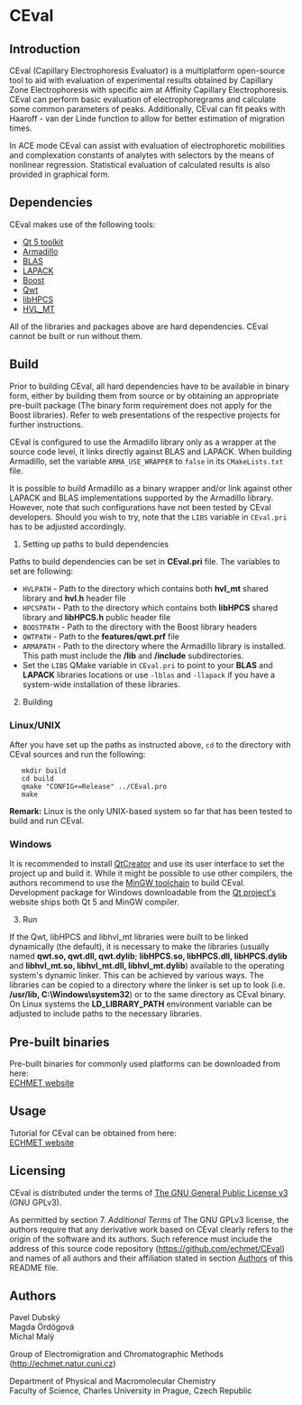 CEval
===

Introduction
---

CEval (Capillary Electrophoresis Evaluator) is a multiplatform open-source tool to aid with evaluation of experimental results obtained by Capillary Zone Electrophoresis with specific aim at Affinity Capillary Electrophoresis. CEval can perform basic evaluation of electrophoregrams and calculate some common parameters of peaks. Additionally, CEval can fit peaks with Haaroff - van der Linde function to allow for better estimation of migration times.

In ACE mode CEval can assist with evaluation of electrophoretic mobilities and complexation constants of analytes with selectors by the means of nonlinear regression. Statistical evaluation of calculated results is also provided in graphical form.

Dependencies
---

CEval makes use of the following tools:

- [Qt 5 toolkit](http://www.qt.io/)
- [Armadillo](http://arma.sourceforge.net/)
- [BLAS](http://www.netlib.org/blas/)
- [LAPACK](http://www.netlib.org/lapack/)
- [Boost](http://www.boost.org/)
- [Qwt](http://qwt.sourceforge.net/)
- [libHPCS](https://github.com/echmet/libHPCS)
- [HVL_MT](https://github.com/echmet/HVL_MT)

All of the libraries and packages above are hard dependencies. CEval cannot be built or run without them.

Build
---

Prior to building CEval, all hard dependencies have to be available in binary form, either by building them from source or by obtaining an appropriate pre-built package (The binary form requirement does not apply for the Boost libraries). Refer to web presentations of the respective projects for further instructions.

CEval is configured to use the Armadillo library only as a wrapper at the source code level, it links directly against BLAS and LAPACK. When building Armadillo, set the variable `ARMA_USE_WRAPPER` to `false` in its `CMakeLists.txt` file.

It is possible to build Armadillo as a binary wrapper and/or link against other LAPACK and BLAS implementations supported by the Armadillo library. However, note that such configurations have not been tested by CEval developers. Should you wish to try, note that the `LIBS` variable in `CEval.pri` has to be adjusted accordingly.

1. Setting up paths to build dependencies

  Paths to build dependencies can be set in **CEval.pri** file. The variables to set are following:

  - `HVLPATH` - Path to the directory which contains both **hvl_mt** shared library and **hvl.h** header file
  - `HPCSPATH` - Path to the directory which contains both **libHPCS** shared library and **libHPCS.h** public header file
  - `BOOSTPATH` - Path to the directory with the Boost library headers
  - `QWTPATH` - Path to the **features/qwt.prf** file
  - `ARMAPATH` - Path to the directory where the Armadillo library is installed. This path must include the **/lib** and **/include** subdirectories.
  - Set the `LIBS` QMake variable in `CEval.pri` to point to your **BLAS** and **LAPACK** libraries locations or use `-lblas` and  `-llapack` if you have a system-wide installation of these libraries.

2. Building

  ### Linux/UNIX

  After you have set up the paths as instructed above, `cd` to the directory with CEval sources and run the following:

       mkdir build
       cd build
       qmake "CONFIG+=Release" ../CEval.pro
       make

  **Remark:** Linux is the only UNIX-based system so far that has been tested to build and run CEval.

  ### Windows

  It is recommended to install [QtCreator](https://www.qt.io/ide/) and use its user interface to set the project up and build it. While it might be possible to use other compilers, the authors recommend to use the [MinGW toolchain](http://www.mingw.org/) to build CEval. Development package for Windows downloadable from the [Qt project's](http://qt.io) website ships both Qt 5 and MinGW compiler.

3. Run

  If the Qwt, libHPCS and libhvl_mt libraries were built to be linked dynamically (the default), it is necessary to make the libraries (usually named **qwt.so, qwt.dll, qwt.dylib**; **libHPCS.so, libHPCS.dll, libHPCS.dylib** and **libhvl_mt.so, libhvl_mt.dll, libhvl_mt.dylib**) available to the operating system's dynamic linker. This can be achieved by various ways. The libraries can be copied to a directory where the linker is set up to look (i.e. **/usr/lib, C:\Windows\system32**) or to the same directory as CEval binary. On Linux systems the **LD_LIBRARY_PATH** environment variable can be adjusted to include paths to the necessary libraries.

Pre-built binaries
---
Pre-built binaries for commonly used platforms can be downloaded from here:  
[ECHMET website](http://echmet.natur.cuni.cz/ceval#block-block-17)

Usage
---
Tutorial for CEval can be obtained from here:  
[ECHMET website](http://echmet.natur.cuni.cz/ceval#block-block-17)

Licensing
---

CEval is distributed under the terms of [The GNU General Public License v3](https://www.gnu.org/licenses/gpl.html) (GNU GPLv3).

As permitted by section 7. *Additional Terms* of The GNU GPLv3 license, the authors require that any derivative work based on CEval clearly refers to the origin of the software and its authors. Such reference must include the address of this source code repository (https://github.com/echmet/CEval) and names of all authors and their affiliation stated in section [Authors](#Authors) of this README file.

<a name="Authors"></a>
Authors
---

Pavel Dubský  
Magda Ördögová  
Michal Malý  

Group of Electromigration and Chromatographic Methods (http://echmet.natur.cuni.cz)

Department of Physical and Macromolecular Chemistry  
Faculty of Science, Charles University in Prague, Czech Republic
